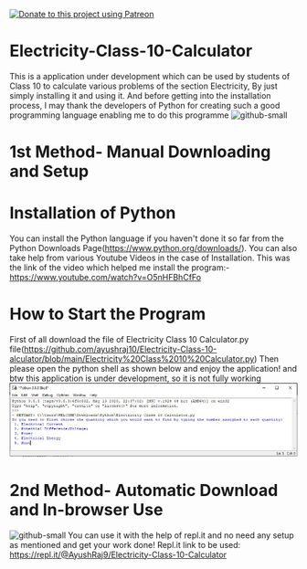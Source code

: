  [![Donate to this project using Patreon](https://img.shields.io/badge/patreon-donate-yellow.svg)](https://www.patreon.com/ayushraj)
# Electricity-Class-10-Calculator
This is a application under development which can be used by students of Class 10 to calculate various problems of the section Electricity, By just simply installing it and using it. And before getting into the installation process, I may thank the developers of Python for creating such a good programming language enabling me to do this programme 
![github-small](https://www.python.org/static/opengraph-icon-200x200.png)
# 1st Method- Manual Downloading and Setup
# Installation of Python
You can install the Python language if you haven't done it so far from the Python Downloads Page(https://www.python.org/downloads/). You can also take help from various Youtube Videos in the case of Installation. This was the link of the video which helped me install the program:-https://www.youtube.com/watch?v=O5nHFBhCfFo
# How to Start the Program
First of all download the file of Electricity Class 10 Calculator.py file(https://github.com/ayushraj10/Electricity-Class-10-alculator/blob/main/Electricity%20Class%2010%20Calculator.py)
Then please open the python shell as shown below and enjoy the application! and btw this application is under development, so it is not fully working
![](Capture.JPG)
# 2nd Method- Automatic Download and In-browser Use
![github-small](https://cdnlogo.com/logos/r/82/repl-it.svg)
You can use it with the help of repl.it and no need any setup as mentioned and get your work done!
Repl.it link to be used: https://repl.it/@AyushRaj9/Electricity-Class-10-Calculator










